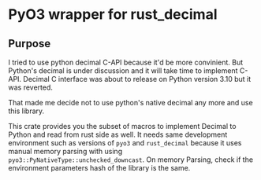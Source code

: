 # PyO3 wrapper for rust_decimal

## Purpose

I tried to use python decimal C-API because it'd be more convinient. But Python's decimal is under discussion and it will take time to implement C-API. Decimal C interface was about to release on Python version 3.10 but it was reverted.

That made me decide not to use python's native decimal any more and use this library.

This crate provides you the subset of macros to implement Decimal to Python and read from rust side as well. It needs same development environment such as versions of `pyo3` and `rust_decimal` because it uses manual memory parsing with using `pyo3::PyNativeType::unchecked_downcast`. On memory Parsing, check if the environment parameters hash of the library is the same.
